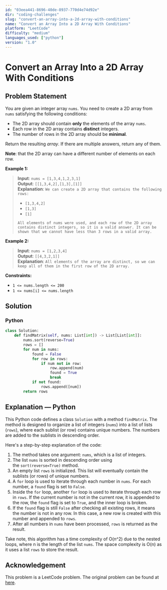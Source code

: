 ```yaml
---
id: "03eea441-8696-40de-8937-770d4e74d92e"
dir: "coding-challenges"
slug: "convert-an-array-into-a-2d-array-with-conditions"
name: "Convert an Array Into a 2D Array With Conditions"
platform: "LeetCode"
difficulty: "medium"
languages_used: ["python"]
version: "1.0"
---
```


# Convert an Array Into a 2D Array With Conditions

## Problem Statement

You are given an integer array `nums`. You need to create a 2D array from `nums` satisfying the following conditions:

- The 2D array should contain **only** the elements of the array `nums`.
- Each row in the 2D array contains **distinct** integers.
- The number of rows in the 2D array should be **minimal**.

Return the resulting _array_. If there are multiple answers, return any of them.

**Note**: that the 2D array can have a different number of elements on each row.

**Example 1:**

> **Input**: `nums = [1,3,4,1,2,3,1]`  
> **Output**: `[[1,3,4,2],[1,3],[1]]`  
> **Explanation**: `We can create a 2D array that contains the following rows:`
>
> - `[1,3,4,2]`
> - `[1,3]`
> - `[1]`
>
> `All elements of nums were used, and each row of the 2D array contains distinct integers, so it is a valid answer. It can be shown that we cannot have less than 3 rows in a valid array.`

**Example 2:**

> **Input**: `nums = [1,2,3,4]`  
> **Output**: `[[4,3,2,1]]`  
> **Explanation**: `All elements of the array are distinct, so we can keep all of them in the first row of the 2D array.`

**Constraints:**

- `1 <= nums.length <= 200`
- `1 <= nums[i] <= nums.length`

## Solution

### Python

```python
class Solution:
    def findMatrix(self, nums: List[int]) -> List[List[int]]:
        nums.sort(reverse=True)
        rows = []
        for num in nums:
            found = False
            for row in rows:
                if num not in row:
                    row.append(num)
                    found = True
                    break
            if not found:
                rows.append([num])
        return rows
```

## Explanation — Python

This Python code defines a class `Solution` with a method `findMatrix`. The method is designed to organize a list of integers (`nums`) into a list of lists (`rows`), where each sublist (or row) contains unique numbers. The numbers are added to the sublists in descending order.

Here's a step-by-step explanation of the code:

1. The method takes one argument: `nums`, which is a list of integers.
2. The list `nums` is sorted in descending order using the `sort(reverse=True)` method.
3. An empty list `rows` is initialized. This list will eventually contain the sublists (or rows) of unique numbers.
4. A `for` loop is used to iterate through each number in `nums`. For each number, a `found` flag is set to `False`.
5. Inside the `for` loop, another `for` loop is used to iterate through each row in `rows`. If the current number is not in the current row, it is appended to the row, the `found` flag is set to `True`, and the inner loop is broken.
6. If the `found` flag is still `False` after checking all existing rows, it means the number is not in any row. In this case, a new row is created with this number and appended to `rows`.
7. After all numbers in `nums` have been processed, `rows` is returned as the result.

Take note, this algorithm has a time complexity of O(n^2) due to the nested loops, where n is the length of the list `nums`. The space complexity is O(n) as it uses a list `rows` to store the result.

## Acknowledgement

This problem is a LeetCode problem. The original problem can be found at [here](https://leetcode.com/problems/convert-an-array-into-a-2d-array-with-conditions/).
